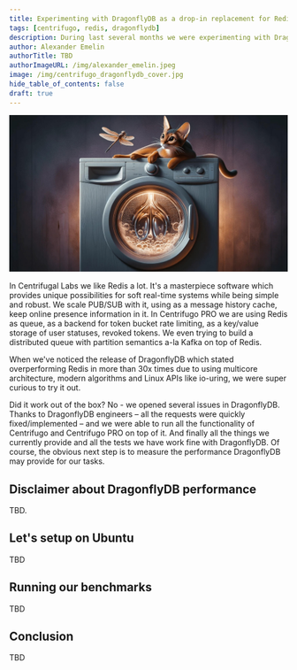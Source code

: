 ```yaml
---
title: Experimenting with DragonflyDB as a drop-in replacement for Redis in Centrifugo
tags: [centrifugo, redis, dragonflydb]
description: During last several months we were experimenting with DragonflyDB as a drop-in replacement for Redis in Centrifugo. Here, we want to share some thoughts and benchmark results about it.
author: Alexander Emelin
authorTitle: TBD
authorImageURL: /img/alexander_emelin.jpeg
image: /img/centrifugo_dragonflydb_cover.jpg
hide_table_of_contents: false
draft: true
---
```


<img src="/img/centrifugo_dragonflydb_cover.jpg" />

In Centrifugal Labs we like Redis a lot. It's a masterpiece software which provides unique possibilities for soft real-time systems while being simple and robust. We scale PUB/SUB with it, using as a message history cache, keep online presence information in it. In Centrifugo PRO we are using Redis as queue, as a backend for token bucket rate limiting, as a key/value storage of user statuses, revoked tokens. We even trying to build a distributed queue with partition semantics a-la Kafka on top of Redis.

When we've noticed the release of DragonflyDB which stated overperforming Redis in more than 30x times due to using multicore architecture, modern algorithms and Linux APIs like io-uring, we were super curious to try it out.

<!--truncate-->

Did it work out of the box? No - we opened several issues in DragonflyDB. Thanks to DragonflyDB engineers – all the requests were quickly fixed/implemented – and we were able to run all the functionality of Centrifugo and Centrifugo PRO on top of it. And finally all the things we currently provide and all the tests we have work fine with DragonflyDB. Of course, the obvious next step is to measure the performance DragonflyDB may provide for our tasks.

## Disclaimer about DragonflyDB performance

TBD.

## Let's setup on Ubuntu

TBD

## Running our benchmarks

TBD

## Conclusion

TBD
